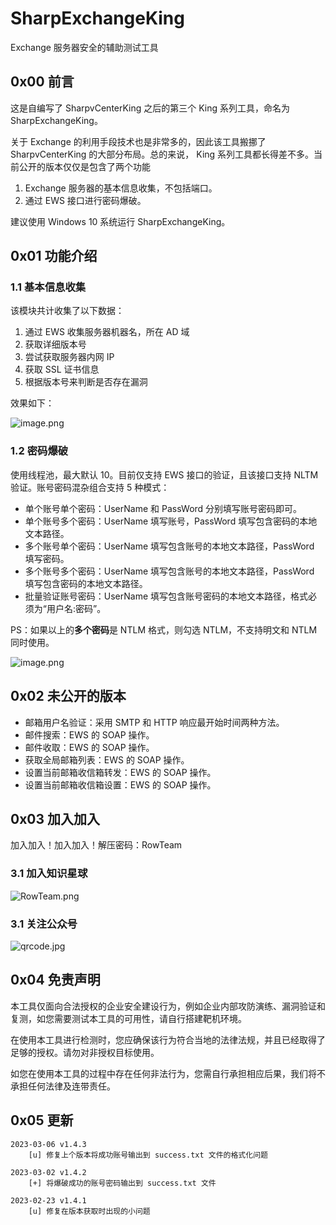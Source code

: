 # SharpExchangeKing
Exchange 服务器安全的辅助测试工具


## 0x00 前言
这是自编写了 SharpvCenterKing 之后的第三个 King 系列工具，命名为 SharpExchangeKing。

关于 Exchange 的利用手段技术也是非常多的，因此该工具搬挪了 SharpvCenterKing 的大部分布局。总的来说， King 系列工具都长得差不多。当前公开的版本仅仅是包含了两个功能

1. Exchange 服务器的基本信息收集，不包括端口。
2. 通过 EWS 接口进行密码爆破。

建议使用 Windows 10 系统运行 SharpExchangeKing。
## 0x01 功能介绍
### 1.1 基本信息收集
该模块共计收集了以下数据：

1. 通过 EWS 收集服务器机器名，所在 AD 域
2. 获取详细版本号
3. 尝试获取服务器内网 IP
4. 获取 SSL 证书信息
5. 根据版本号来判断是否存在漏洞

效果如下：

![image.png](https://cdn.nlark.com/yuque/0/2023/png/22287830/1676642007959-898b8638-3d29-44aa-afd2-b27bfa3c5d47.png#averageHue=%23444341&clientId=uc2c0e25b-b1ba-4&from=paste&height=610&id=u3fab67f0&name=image.png&originHeight=610&originWidth=866&originalType=binary&ratio=1&rotation=0&showTitle=false&size=64384&status=done&style=none&taskId=ud4fbb82b-625c-49e0-9b9c-5818fcb94f3&title=&width=866)

### 1.2 密码爆破

使用线程池，最大默认 10。目前仅支持 EWS 接口的验证，且该接口支持 NLTM 验证。账号密码混杂组合支持 5 种模式：

- 单个账号单个密码：UserName 和 PassWord 分别填写账号密码即可。
- 单个账号多个密码：UserName 填写账号，PassWord 填写包含密码的本地文本路径。
- 多个账号单个密码：UserName 填写包含账号的本地文本路径，PassWord 填写密码。
- 多个账号多个密码：UserName 填写包含账号的本地文本路径，PassWord 填写包含密码的本地文本路径。
- 批量验证账号密码：UserName 填写包含账号密码的本地文本路径，格式必须为“用户名:密码”。

PS：如果以上的**多个密码**是 NTLM 格式，则勾选 NTLM，不支持明文和 NTLM 同时使用。

![image.png](https://cdn.nlark.com/yuque/0/2023/png/22287830/1675492521551-b5bfcf3b-a719-4223-be9a-53b6e953fdf9.png#averageHue=%23716f6e&clientId=u39e2b50c-3852-4&from=paste&height=592&id=u093dcc36&name=image.png&originHeight=592&originWidth=857&originalType=binary&ratio=1&rotation=0&showTitle=false&size=60909&status=done&style=none&taskId=u893ef663-fb08-44ef-b772-1c4e23b56e5&title=&width=857)


## 0x02 未公开的版本

- 邮箱用户名验证：采用 SMTP 和 HTTP 响应最开始时间两种方法。
- 邮件搜索：EWS 的 SOAP 操作。
- 邮件收取：EWS 的 SOAP 操作。
- 获取全局邮箱列表：EWS 的 SOAP 操作。
- 设置当前邮箱收信箱转发：EWS 的 SOAP 操作。
- 设置当前邮箱收信箱设置：EWS 的 SOAP 操作。


## 0x03 加入加入
加入加入！加入加入！解压密码：RowTeam
### 3.1 加入知识星球

![RowTeam.png](https://cdn.nlark.com/yuque/0/2023/png/22287830/1676642752168-40e91f41-9bdb-462f-bfa1-a774663179b3.png#averageHue=%23eeeed0&clientId=ue0a4f1d3-95f3-4&from=paste&height=412&id=Ej6eo&name=RowTeam.png&originHeight=412&originWidth=750&originalType=binary&ratio=1&rotation=0&showTitle=false&size=27878&status=done&style=none&taskId=u328a741f-81ea-41bc-99ca-f8a8c8d7db8&title=&width=750) 
### 3.1 关注公众号
![qrcode.jpg](https://cdn.nlark.com/yuque/0/2023/jpeg/22287830/1676642752166-eae094e9-1c26-4800-94e1-f2969312d9ed.jpeg#averageHue=%239c9c9c&clientId=ue0a4f1d3-95f3-4&from=paste&height=258&id=AaPhh&name=qrcode.jpg&originHeight=258&originWidth=258&originalType=binary&ratio=1&rotation=0&showTitle=false&size=26910&status=done&style=none&taskId=ub11cc5ca-9f6c-47de-bee4-41de7ae933f&title=&width=258)


## 0x04 免责声明
本工具仅面向合法授权的企业安全建设行为，例如企业内部攻防演练、漏洞验证和复测，如您需要测试本工具的可用性，请自行搭建靶机环境。

在使用本工具进行检测时，您应确保该行为符合当地的法律法规，并且已经取得了足够的授权。请勿对非授权目标使用。

如您在使用本工具的过程中存在任何非法行为，您需自行承担相应后果，我们将不承担任何法律及连带责任。


## 0x05 更新

```
2023-03-06 v1.4.3
	[u] 修复上个版本将成功账号输出到 success.txt 文件的格式化问题
	
2023-03-02 v1.4.2
	[+] 将爆破成功的账号密码输出到 success.txt 文件
	
2023-02-23 v1.4.1
	[u] 修复在版本获取时出现的小问题
```
